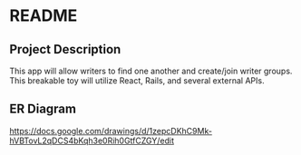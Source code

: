 # README

## Project Description
This app will allow writers to find one another and create/join writer groups. 
This breakable toy will utilize React, Rails, and several external APIs.

## ER Diagram
https://docs.google.com/drawings/d/1zepcDKhC9Mk-hVBTovL2qDCS4bKqh3e0Rih0GtfCZGY/edit
